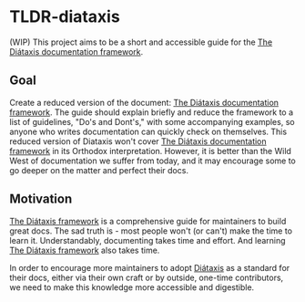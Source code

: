 # TLDR-diataxis
(WIP)
This project aims to be a short and accessible guide for the [The Diátaxis documentation framework](https://diataxis.fr/).

## Goal
Create a reduced version of the document: [The Diátaxis documentation framework](https://diataxis.fr/).
The guide should explain briefly and reduce the framework to a list of guidelines, 
"Do's and Dont's," with some accompanying examples,
so anyone who writes documentation can quickly check on themselves.
This reduced version of Diataxis won't cover [The Diátaxis documentation framework](https://diataxis.fr/) in its Orthodox interpretation.
However, it is better than the Wild West of documentation we suffer from today, 
and it may encourage some to go deeper on the matter and perfect their docs. 

## Motivation
[The Diátaxis framework](https://diataxis.fr/) is a comprehensive guide for maintainers to build great docs.
The sad truth is - most people won't (or can't) make the time to learn it.
Understandably, documenting takes time and effort. 
And learning [The Diátaxis framework](https://diataxis.fr/) also takes time. 

In order to encourage more maintainers to adopt [Diátaxis](https://diataxis.fr/) as a standard for their docs, 
either via their own craft or by outside, one-time contributors,
we need to make this knowledge more accessible and digestible.
